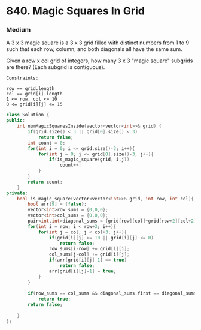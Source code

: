# 840. Magic Squares In Grid
### Medium

A 3 x 3 magic square is a 3 x 3 grid filled with distinct numbers from 1 to 9 such that each row, column, and both diagonals all have the same sum.

Given a row x col grid of integers, how many 3 x 3 "magic square" subgrids are there?  (Each subgrid is contiguous).

    Constraints:

    row == grid.length
    col == grid[i].length
    1 <= row, col <= 10
    0 <= grid[i][j] <= 15

```cpp
class Solution {
public:
    int numMagicSquaresInside(vector<vector<int>>& grid) {
        if(grid.size() < 3 || grid[0].size() < 3)
            return false;
        int count = 0;
        for(int i = 0; i <= grid.size()-3; i++){
            for(int j = 0; j <= grid[0].size()-3; j++){
                if(is_magic_square(grid, i,j))
                    count++;
            }
        }
        return count;
    }
private:
    bool is_magic_square(vector<vector<int>>& grid, int row, int col){
        bool arr[9] = {false};
        vector<int>row_sums = {0,0,0};
        vector<int>col_sums = {0,0,0};
        pair<int,int>diagonal_sums = {grid[row][col]+grid[row+2][col+2], grid[row][col+2] + grid[row+2][col]};
        for(int i = row; i < row+3; i++){
            for(int j = col; j < col+3; j++){
                if(grid[i][j] >= 10 || grid[i][j] <= 0)
                    return false;
                row_sums[i-row] += grid[i][j];
                col_sums[j-col] += grid[i][j];
                if(arr[grid[i][j]-1] == true)
                    return false;
                arr[grid[i][j]-1] = true;
            }
        }
        
        if(row_sums == col_sums && diagonal_sums.first == diagonal_sums.second)
            return true;
        return false;
        
    }
};
```